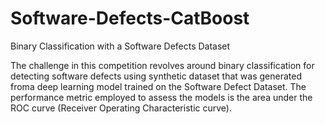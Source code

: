 # Software-Defects-CatBoost
Binary Classification with a Software Defects Dataset

The challenge in this competition revolves around binary classification for detecting software defects using synthetic dataset
that was generated froma deep learning model trained on the Software Defect Dataset.
The performance metric employed to assess the models is the area under the ROC curve (Receiver Operating Characteristic curve).
